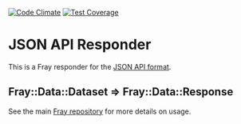 [![Code Climate](https://codeclimate.com/github/jakesower/fray-responder-jsonapi/badges/gpa.svg)](https://codeclimate.com/github/jakesower/fray-responder-jsonapi)
[![Test Coverage](https://codeclimate.com/github/jakesower/fray-responder-jsonapi/badges/coverage.svg)](https://codeclimate.com/github/jakesower/fray-responder-jsonapi/coverage)

# JSON API Responder

This is a Fray responder for the [JSON API format](http://jsonapi.org).

## Fray::Data::Dataset => Fray::Data::Response

See the main [Fray repository](https://github.com/jakesower/fray) for more details on usage.
